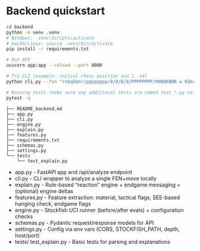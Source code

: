 # Backend quickstart

```bash
cd backend
python -m venv .venv
# Windows: .venv\Scripts\activate
# macOS/Linux: source .venv/bin/activate
pip install -r requirements.txt

# Run API
uvicorn app:app --reload --port 8000

# Try CLI (example: initial chess position and 1. e4)
python cli.py --fen "rnbqkbnr/pppppppp/8/8/8/8/PPPPPPPP/RNBQKBNR w KQkq - 0 1" --move "e4"

# Running tests (make sure any additional tests are named test_*.py so pytest auto-discovers them)
pytest -q
```

```
├── README_backend.md
├── app.py
├── cli.py
├── engine.py
├── explain.py
├── features.py
├── requirements.txt
├── schemas.py
├── settings.py
└── tests
    └── test_explain.py
```

- app.py           - FastAPI app and /api/analyze endpoint
- cli.py           - CLI wrapper to analyze a single FEN+move locally
- explain.py       - Rule-based “reaction” engine + endgame messaging + (optional) engine deltas
- features.py      - Feature extraction: material, tactical flags, SEE-based hanging check, endgame flags
- engine.py        - Stockfish UCI runner (before/after evals) + configuration checks
- schemas.py       - Pydantic request/response models for API
- settings.py      - Config via env vars (CORS, STOCKFISH_PATH, depth, host/port)
- tests/
  test_explain.py  - Basic tests for parsing and explanations
